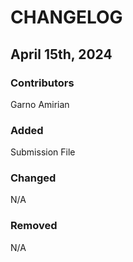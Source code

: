 # CHANGELOG

## April 15th, 2024
### Contributors
Garno Amirian

### Added
Submission File

### Changed
N/A

### Removed
N/A
